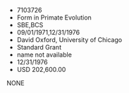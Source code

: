 * 7103726
* Form in Primate Evolution
* SBE,BCS
* 09/01/1971,12/31/1976
* David Oxford, University of Chicago
* Standard Grant
*   name not available
* 12/31/1976
* USD 202,600.00

NONE